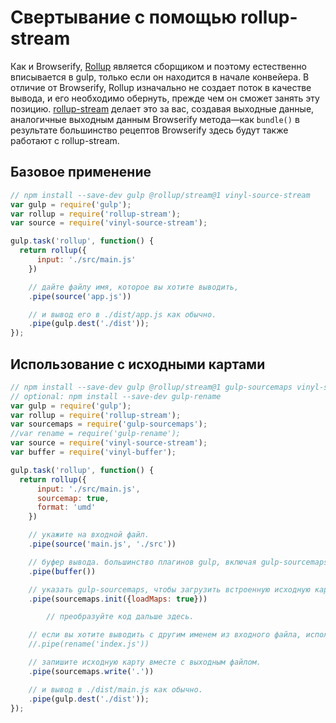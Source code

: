 # Свертывание с помощью rollup-stream

Как и Browserify, [Rollup](https://rollupjs.org/) является сборщиком и поэтому естественно вписывается в gulp, только если он находится в начале конвейера. В отличие от Browserify, Rollup изначально не создает поток в качестве вывода, и его необходимо обернуть, прежде чем он сможет занять эту позицию. [rollup-stream](https://github.com/Permutatrix/rollup-stream) делает это за вас, создавая выходные данные, аналогичные выходным данным Browserify метода&mdash;как `bundle()` в результате большинство рецептов Browserify здесь будут также работают с rollup-stream.

## Базовое применение

```js
// npm install --save-dev gulp @rollup/stream@1 vinyl-source-stream
var gulp = require('gulp');
var rollup = require('rollup-stream');
var source = require('vinyl-source-stream');

gulp.task('rollup', function() {
  return rollup({
      input: './src/main.js'
    })

    // дайте файлу имя, которое вы хотите выводить,
    .pipe(source('app.js'))

    // и вывод его в ./dist/app.js как обычно.
    .pipe(gulp.dest('./dist'));
});
```

## Использование с исходными картами

```js
// npm install --save-dev gulp @rollup/stream@1 gulp-sourcemaps vinyl-source-stream vinyl-buffer
// optional: npm install --save-dev gulp-rename
var gulp = require('gulp');
var rollup = require('rollup-stream');
var sourcemaps = require('gulp-sourcemaps');
//var rename = require('gulp-rename');
var source = require('vinyl-source-stream');
var buffer = require('vinyl-buffer');

gulp.task('rollup', function() {
  return rollup({
      input: './src/main.js',
      sourcemap: true,
      format: 'umd'
    })

    // укажите на входной файл.
    .pipe(source('main.js', './src'))

    // буфер вывода. большинство плагинов gulp, включая gulp-sourcemaps, не поддерживают потоки.
    .pipe(buffer())

    // указать gulp-sourcemaps, чтобы загрузить встроенную исходную карту, созданную с помощью rollup-stream.
    .pipe(sourcemaps.init({loadMaps: true}))

        // преобразуйте код дальше здесь.

    // если вы хотите выводить с другим именем из входного файла, используйте здесь gulp-rename.
    //.pipe(rename('index.js'))

    // запишите исходную карту вместе с выходным файлом.
    .pipe(sourcemaps.write('.'))

    // и вывод в ./dist/main.js как обычно.
    .pipe(gulp.dest('./dist'));
});
```
